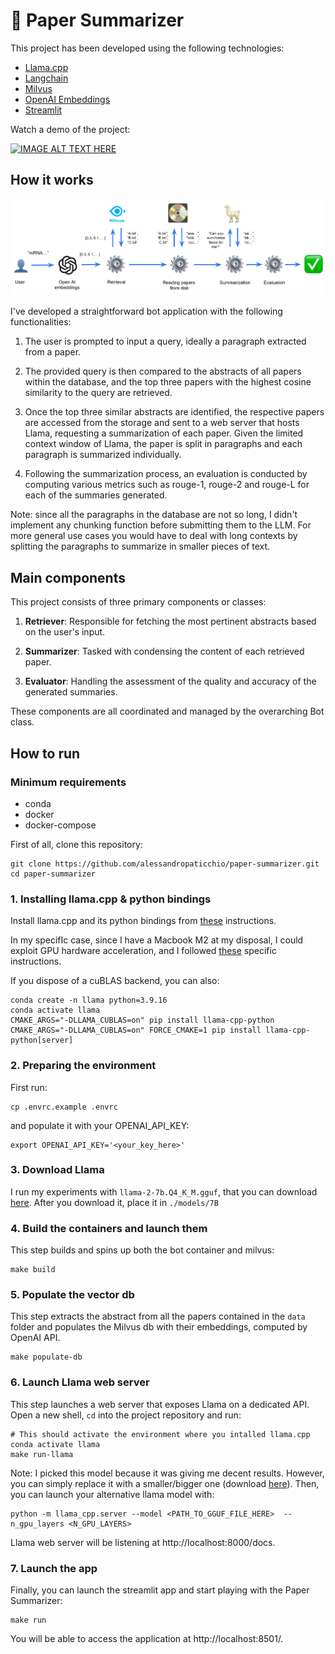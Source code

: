 # 🦙 Paper Summarizer

This project has been developed using the following technologies:

* [Llama.cpp](https://github.com/ggerganov/llama.cpp)
* [Langchain](https://python.langchain.com/docs/get_started/introduction)
* [Milvus](https://milvus.io/)
* [OpenAI Embeddings](https://platform.openai.com/docs/guides/embeddings/what-are-embeddings)
* [Streamlit](https://docs.streamlit.io/)

Watch a demo of the project:


[![IMAGE ALT TEXT HERE](https://img.youtube.com/vi/87d4IDdkDCU/0.jpg)](https://www.youtube.com/watch?v=GgcKOfL_Kg0)



## How it works

![flow](images/flow.png)

I've developed a straightforward bot application with the following functionalities:

1. The user is prompted to input a query, ideally a paragraph extracted from a paper.


2. The provided query is then compared to the abstracts of all papers within the database, and the top three papers with the highest cosine similarity to the query are retrieved.


3. Once the top three similar abstracts are identified, the respective papers are accessed from the storage and sent to a web server that hosts Llama, requesting a summarization of each paper.
    Given the limited context window of Llama, the paper is split in paragraphs and each paragraph is summarized individually.


4. Following the summarization process, an evaluation is conducted by computing various metrics such as rouge-1, rouge-2 and rouge-L for each of the summaries generated.

Note: since all the paragraphs in the database are not so long, I didn't implement any chunking function before submitting them to the LLM.
For more general use cases you would have to deal with long contexts by splitting the paragraphs to summarize in smaller pieces of text.

## Main components

This project consists of three primary components or classes:

1. **Retriever**: Responsible for fetching the most pertinent abstracts based on the user's input.

2. **Summarizer**: Tasked with condensing the content of each retrieved paper.

3. **Evaluator**: Handling the assessment of the quality and accuracy of the generated summaries.

These components are all coordinated and managed by the overarching Bot class.

## How to run

### Minimum requirements

* conda
* docker
* docker-compose


First of all, clone this repository:
```
git clone https://github.com/alessandropaticchio/paper-summarizer.git
cd paper-summarizer
```


### 1. Installing llama.cpp & python bindings

Install llama.cpp and its python bindings from 
[these](https://github.com/abetlen/llama-cpp-python/tree/main) instructions.

In my specifIc case, since I have a Macbook M2 at my disposal, I could
exploit GPU hardware acceleration, and I followed [these](https://github.com/abetlen/llama-cpp-python/blob/main/docs/install/macos.md)
specific instructions.

If you dispose of a cuBLAS backend, you can also:

```
conda create -n llama python=3.9.16
conda activate llama
CMAKE_ARGS="-DLLAMA_CUBLAS=on" pip install llama-cpp-python
CMAKE_ARGS="-DLLAMA_CUBLAS=on" FORCE_CMAKE=1 pip install llama-cpp-python[server]
```

### 2. Preparing the environment

First run:

```
cp .envrc.example .envrc
```

and populate it with your OPENAI_API_KEY:

```
export OPENAI_API_KEY='<your_key_here>'
```

### 3. Download Llama

I run my experiments with ```llama-2-7b.Q4_K_M.gguf```, that you can download
[here](https://huggingface.co/TheBloke/Llama-2-7B-GGUF/blob/main/llama-2-7b.Q4_K_M.gguf).
After you download it, place it in ```./models/7B```

### 4. Build the containers and launch them

This step builds and spins up both the bot container and milvus:

```
make build
```

### 5. Populate the vector db

This step extracts the abstract from all the papers contained in the ```data``` folder
and populates the Milvus db with their embeddings, computed by OpenAI API.

```
make populate-db
```

### 6. Launch Llama web server

This step launches a web server that exposes Llama on a dedicated API. 
Open a new shell, ```cd``` into the project repository and run:

```
# This should activate the environment where you intalled llama.cpp
conda activate llama 
make run-llama
```

Note: I picked this model because it was giving me decent results. However, you can simply replace it with a smaller/bigger
one (download [here](https://huggingface.co/TheBloke/Llama-2-7B-GGUF)).
Then, you can launch your alternative llama model with:

```
python -m llama_cpp.server --model <PATH_TO_GGUF_FILE_HERE>  --n_gpu_layers <N_GPU_LAYERS>
```

Llama web server will be listening at http://localhost:8000/docs.

### 7. Launch the app

Finally, you can launch the streamlit app and start playing with the Paper Summarizer:

```
make run
```

You will be able to access the application at http://localhost:8501/.

